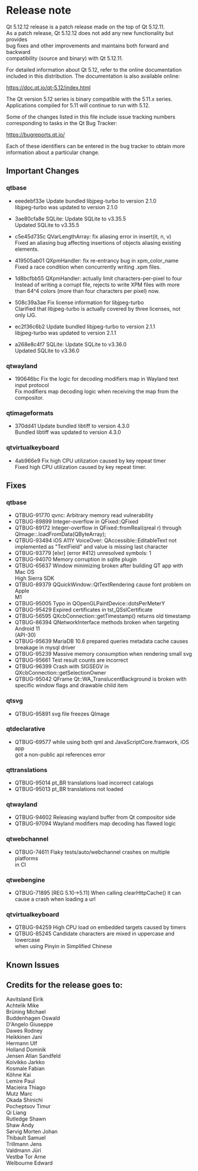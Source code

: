 Release note  
============  
Qt 5.12.12 release is a patch release made on the top of Qt 5.12.11.  
As a patch release, Qt 5.12.12 does not add any new functionality but provides  
bug fixes and other improvements and maintains both forward and backward  
compatibility (source and binary) with Qt 5.12.11.  
  
For detailed information about Qt 5.12, refer to the online documentation  
included in this distribution. The documentation is also available online:  
  
  https://doc.qt.io/qt-5.12/index.html  
  
The Qt version 5.12 series is binary compatible with the 5.11.x series.  
Applications compiled for 5.11 will continue to run with 5.12.  
  
Some of the changes listed in this file include issue tracking numbers  
corresponding to tasks in the Qt Bug Tracker:  
  
  https://bugreports.qt.io/  
  
Each of these identifiers can be entered in the bug tracker to obtain more  
information about a particular change.   
  
Important Changes  
-----------------  
  
### qtbase  
* eeedebf33e Update bundled libjpeg-turbo to version 2.1.0  
libjpeg-turbo was updated to version 2.1.0  
  
* 3ae80cfa8e SQLite: Update SQLite to v3.35.5  
Updated SQLite to v3.35.5  
  
* c5e45d735c QVarLengthArray: fix aliasing error in insert(it, n, v)  
Fixed an aliasing bug affecting insertions of objects aliasing existing  
elements.  
  
* 419505ab01 QXpmHandler: fix re-entrancy bug in xpm_color_name  
Fixed a race condition when concurrently writing .xpm files.  
  
* 1d8bcfbb55 QXpmHandler: actually limit characters-per-pixel to four  
Instead of writing a corrupt file, rejects to write XPM files with more  
than 64^4 colors (more than four characters per pixel) now.  
  
* 508c39a3ae Fix license information for libjpeg-turbo  
Clarified that libjpeg-turbo is actually covered by three licenses, not  
only IJG.  
  
* ec2f36c6b2 Update bundled libjpeg-turbo to version 2.1.1  
libjpeg-turbo was updated to version 2.1.1  
  
* a268e8c4f7 SQLite: Update SQLite to v3.36.0  
Updated SQLite to v3.36.0  
  
### qtwayland  
* 190646bc Fix the logic for decoding modifiers map in Wayland text  
input protocol  
Fix modifiers map decoding logic when receiving the map from the  
compositor.  
  
### qtimageformats  
* 370dd41 Update bundled libtiff to version 4.3.0  
Bundled libtiff was updated to version 4.3.0  
  
### qtvirtualkeyboard  
* 4ab966e9 Fix high CPU utilization caused by key repeat timer  
Fixed high CPU utilization caused by key repeat timer.  
  
  
Fixes  
-----  
  
### qtbase  
* QTBUG-91770 qvnc: Arbitrary memory read vulnerability  
* QTBUG-89899 Integer-overflow in QFixed::QFixed  
* QTBUG-89172 Integer-overflow in QFixed::fromReal(qreal r) through  
QImage::.loadFromData(QByteArray);  
* QTBUG-93494 iOS A11Y VoiceOver: QAccessible::EditableText not  
implemented as "TextField" and value is missing last character  
* QTBUG-93779 [elxr] (error #412) unresolved symbols: 1  
* QTBUG-94070 Memory corruption in sqlite plugin  
* QTBUG-65637 Window minimizing broken after building QT app with Mac OS  
High Sierra SDK  
* QTBUG-89379 QQuickWindow::QtTextRendering cause font problem on Apple  
M1  
* QTBUG-95005 Typo in QOpenGLPaintDevice::dotsPerMeterY  
* QTBUG-95429 Expired certificates in tst_QSslCertificate  
* QTBUG-56595 QXcbConnection::getTimestamp() returns old timestamp  
* QTBUG-86394 QNetworkInterface methods broken when targeting Android 11  
(API-30)  
* QTBUG-95639 MariaDB 10.6 prepared queries metadata cache causes  
breakage in mysql driver  
* QTBUG-95239 Massive memory consumption when rendering small svg  
* QTBUG-95661 Test result counts are incorrect  
* QTBUG-96399 Crash with SIGSEGV in QXcbConnection::getSelectionOwner  
* QTBUG-95042 QFrame Qt::WA_TranslucentBackground is broken with  
specific window flags and drawable child item  
  
### qtsvg  
* QTBUG-95891 svg file freezes QImage  
  
### qtdeclarative  
* QTBUG-69577 while using both qml and JavaScriptCore.framwork, iOS app  
got a non-public api references error  
  
### qttranslations  
* QTBUG-95014 pt_BR translations load incorrect catalogs  
* QTBUG-95013 pt_BR translations not loaded  
  
### qtwayland  
* QTBUG-94602 Releasing wayland buffer from Qt compositor side  
* QTBUG-97094 Wayland modifiers map decoding has flawed logic  
  
### qtwebchannel  
* QTBUG-74611 Flaky tests/auto/webchannel crashes on multiple platforms  
in CI  
  
### qtwebengine  
* QTBUG-71895 [REG 5.10->5.11] When calling clearHttpCache() it can  
cause a crash when loading a url  
  
### qtvirtualkeyboard  
* QTBUG-94259 High CPU load on embedded targets caused by timers  
* QTBUG-85245 Candidate characters are mixed in uppercase and lowercase  
when using Pinyin in Simplified Chinese  
  
Known Issues  
------------  
  
Credits for the  release goes to:  
---------------------------------  
  
Aavitsland Eirik  
Achtelik Mike  
Brüning Michael  
Buddenhagen Oswald  
D'Angelo Giuseppe  
Dawes Rodney  
Heikkinen Jani  
Hermann Ulf  
Holland Dominik  
Jensen Allan Sandfeld  
Koivikko Jarkko  
Kosmale Fabian  
Köhne Kai  
Lemire Paul  
Macieira Thiago  
Mutz Marc  
Okada Shinichi  
Pocheptsov Timur  
Qi Liang  
Rutledge Shawn  
Shaw Andy  
Sørvig Morten Johan  
Thibault Samuel  
Trillmann Jens  
Valdmann Jüri  
Vestbø Tor Arne  
Welbourne Edward  
